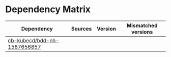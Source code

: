 # Dependency Matrix

Dependency | Sources | Version | Mismatched versions
---------- | ------- | ------- | -------------------
[cb-kubecd/bdd-nh-1587656857](https://github.com/cb-kubecd/bdd-nh-1587656857.git) |  | []() | 
